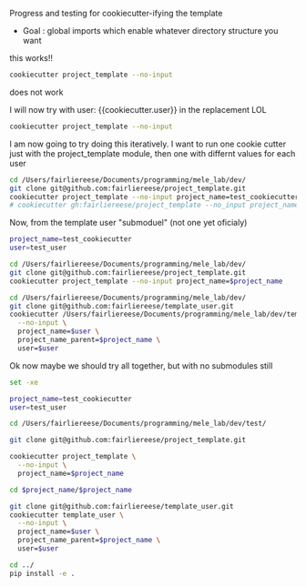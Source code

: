 Progress and testing for cookiecutter-ifying the template


* Goal : global imports which enable whatever directory structure you want

 this works!!
```bash
cookiecutter project_template --no-input
```

does not work
<!-- Let's try now to recursively run this to create new users
```bash
cookiecutter project_template \
  --no-input \
  project_name='test_cookiecutter' # hopefully this comb. of args will only fill in project name for now
``` -->

I will now try with user: \{\{cookiecutter.user\}\} in the replacement LOL
```bash
cookiecutter project_template --no-input
```

I am now going to try doing this iteratively. I want to run one cookie cutter just with the project_template module, then one with differnt values for each user

```bash
cd /Users/fairliereese/Documents/programming/mele_lab/dev/
git clone git@github.com:fairliereese/project_template.git
cookiecutter project_template --no-input project_name=test_cookiecutter
# cookiecutter gh:fairliereese/project_template --no_input project_name=test_cookiecutter # should be equivalent but we'll use the other strat for now bc of 1. branches and 2. eventual better control over submodule treadment
```

Now, from the template user "submoduel" (not one yet oficialy)
```bash
project_name=test_cookiecutter
user=test_user

cd /Users/fairliereese/Documents/programming/mele_lab/dev/
git clone git@github.com:fairliereese/project_template.git
cookiecutter project_template --no-input project_name=$project_name

cd /Users/fairliereese/Documents/programming/mele_lab/dev/
git clone git@github.com:fairliereese/template_user.git
cookiecutter /Users/fairliereese/Documents/programming/mele_lab/dev/template_user \
  --no-input \
  project_name=$user \
  project_name_parent=$project_name \
  user=$user

```


Ok now maybe we should try all together, but with no submodules still
```bash
set -xe

project_name=test_cookiecutter
user=test_user

cd /Users/fairliereese/Documents/programming/mele_lab/dev/test/

git clone git@github.com:fairliereese/project_template.git

cookiecutter project_template \
  --no-input \
  project_name=$project_name

cd $project_name/$project_name  

git clone git@github.com:fairliereese/template_user.git
cookiecutter template_user \
  --no-input \
  project_name=$user \
  project_name_parent=$project_name \
  user=$user

cd ../
pip install -e .
```
